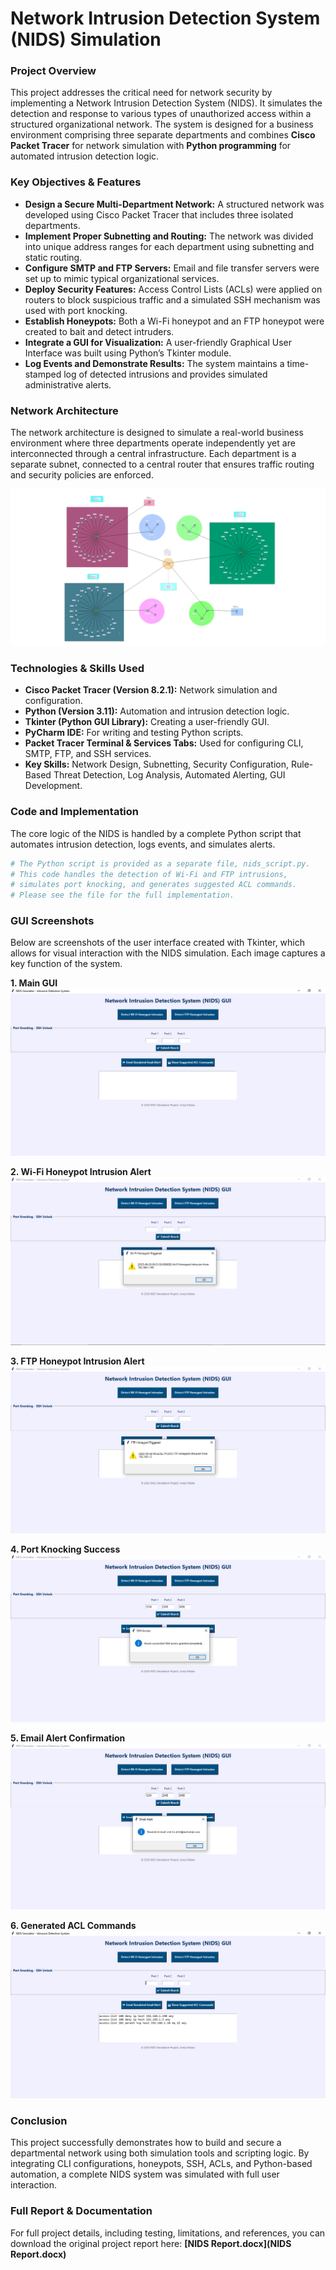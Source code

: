 # Network Intrusion Detection System (NIDS) Simulation

### Project Overview
This project addresses the critical need for network security by implementing a Network Intrusion Detection System (NIDS). It simulates the detection and response to various types of unauthorized access within a structured organizational network. The system is designed for a business environment comprising three separate departments and combines **Cisco Packet Tracer** for network simulation with **Python programming** for automated intrusion detection logic.

### Key Objectives & Features
* **Design a Secure Multi-Department Network:** A structured network was developed using Cisco Packet Tracer that includes three isolated departments.
* **Implement Proper Subnetting and Routing:** The network was divided into unique address ranges for each department using subnetting and static routing.
* **Configure SMTP and FTP Servers:** Email and file transfer servers were set up to mimic typical organizational services.
* **Deploy Security Features:** Access Control Lists (ACLs) were applied on routers to block suspicious traffic and a simulated SSH mechanism was used with port knocking.
* **Establish Honeypots:** Both a Wi-Fi honeypot and an FTP honeypot were created to bait and detect intruders.
* **Integrate a GUI for Visualization:** A user-friendly Graphical User Interface was built using Python’s Tkinter module.
* **Log Events and Demonstrate Results:** The system maintains a time-stamped log of detected intrusions and provides simulated administrative alerts.

### Network Architecture
The network architecture is designed to simulate a real-world business environment where three departments operate independently yet are interconnected through a central infrastructure. Each department is a separate subnet, connected to a central router that ensures traffic routing and security policies are enforced.

![Network Architecture Diagram](images/network_diagram.png)

### Technologies & Skills Used
* **Cisco Packet Tracer (Version 8.2.1):** Network simulation and configuration.
* **Python (Version 3.11):** Automation and intrusion detection logic.
* **Tkinter (Python GUI Library):** Creating a user-friendly GUI.
* **PyCharm IDE:** For writing and testing Python scripts.
* **Packet Tracer Terminal & Services Tabs:** Used for configuring CLI, SMTP, FTP, and SSH services.
* **Key Skills:** Network Design, Subnetting, Security Configuration, Rule-Based Threat Detection, Log Analysis, Automated Alerting, GUI Development.

### Code and Implementation
The core logic of the NIDS is handled by a complete Python script that automates intrusion detection, logs events, and simulates alerts.

```python
# The Python script is provided as a separate file, nids_script.py.
# This code handles the detection of Wi-Fi and FTP intrusions,
# simulates port knocking, and generates suggested ACL commands.
# Please see the file for the full implementation.
```

### GUI Screenshots
Below are screenshots of the user interface created with Tkinter, which allows for visual interaction with the NIDS simulation. Each image captures a key function of the system.

**1. Main GUI**
![Main GUI](images/gui_main.png)

**2. Wi-Fi Honeypot Intrusion Alert**
![Wi-Fi Honeypot Intrusion Alert](images/gui_wifi_alert.png)

**3. FTP Honeypot Intrusion Alert**
![FTP Honeypot Intrusion Alert](images/gui_ftp_alert.png)

**4. Port Knocking Success**
![Port Knocking Success](images/gui_port_knock.png)

**5. Email Alert Confirmation**
![Email Alert Confirmation](images/gui_email_alert.png)

**6. Generated ACL Commands**
![Generated ACL Commands](images/gui_acls.png)

### Conclusion
This project successfully demonstrates how to build and secure a departmental network using both simulation tools and scripting logic. By integrating CLI configurations, honeypots, SSH, ACLs, and Python-based automation, a complete NIDS system was simulated with full user interaction.

### Full Report & Documentation
For full project details, including testing, limitations, and references, you can download the original project report here: **[NIDS Report.docx](NIDS Report.docx)**
